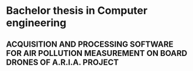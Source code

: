 # Bachelor thesis in Computer engineering
## ACQUISITION AND PROCESSING SOFTWARE FOR AIR POLLUTION MEASUREMENT ON BOARD DRONES OF A.R.I.A. PROJECT
